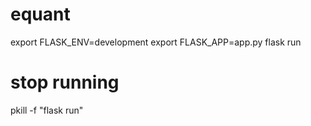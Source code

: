 # equant
export FLASK_ENV=development
export FLASK_APP=app.py
flask run

# stop running
pkill -f "flask run"